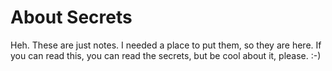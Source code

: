 # About Secrets

Heh. These are just notes. I needed a place to put them, so they are here. If you can read this, you can read the secrets, but be cool about it, please. :-)